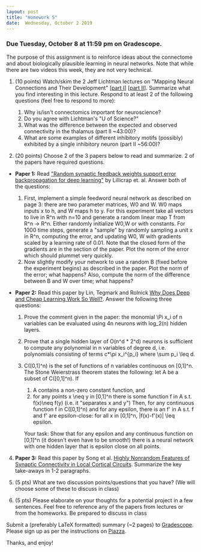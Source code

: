 ```yaml
---
layout: post
title: "Homework 5"
date:  Wednesday, October 2 2019
---
```



### Due Tuesday, October 8 at 11:59 pm on Gradescope. 

The purpose of this assignment is to reinforce ideas about the connectome and about biologically plausible learning in neural networks. Note that while there are two videos this week, they are not very technical.

1. (10 points) Watch/skim the 2 Jeff Lichtman lectures on "Mapping Neural Connections and Their Development" [[part I]](https://www.youtube.com/watch?v=R2US2yVO4us&t=1s) [[part II]](https://www.youtube.com/watch?v=alIu9NeLbZs). Summarize what you find interesting in this lecture. Respond to at least 2 of the following questions (feel free to respond to more):
    1. Why is/isn't connectomics important for neuroscience?
    2. Do you agree with Lichtman's "U of Science?"
    3. What was the difference between the expected and observed connectivity in the thalamus (part II ~43:00)?
    4. What are some examples of different inhibitory motifs (possibly) exhibited by a single inhibitory neuron (part II ~56:00)?

2. (20 points) Choose 2 of the 3 papers below to read and summarize. 2 of the papers have required questions.

* **Paper 1:** Read ["Random synaptic feedback weights support error backpropagation for deep learning"](https://www.nature.com/articles/ncomms13276.pdf) by Lillicrap et. al. Answer both of the questions:

    1. First, implement a simple feedword neural network as described on page 3: there are two parameter matrices, W0 and W. W0 maps inputs x to h, and W maps h to y. For this experiment take all vectors to live in R^n with n=10 and generate a random linear map T from R^n -> R^n. Either randomly initialize W0,W or with constants.
For 1000 time steps, generate a "sample" by randomly sampling a unit x in R^n, computing the error, and updating W0, W with gradients scaled by a learning rate of 0.01. Note that the closed form of the gradients are in the section of the paper. Plot the norm of the error which should plummet very quickly.
    2. Now slightly modify your network to use a random B (fixed before the experiment begins) as described in the paper. Plot the norm of the error; what happens? Also, compute the norm of the difference between B and W over time; what happens?



* **Paper 2:** Read this paper by Lin, Tegmark and Rolnick [Why Does Deep and Cheap Learning Work So Well?](https://link.springer.com/article/10.1007/s10955-017-1836-5). Answer the following three questions:
    1. Prove the comment given in the paper: the monomial \Pi x_i of n variables can be evaluated using 4n neurons with log_2(n) hidden layers.
    
    2. Prove that a single hidden layer of O(n^d * 2^d) neurons is sufficient to compute any polynomial in n variables of degree d, i.e. polynomials consisting of terms c*\pi x_i^{p_i} where \sum p_i \leq d.
    
    3. C([0,1]^n) is the set of functions of n variables continuous on [0,1]^n. The Stone Weierstrass theorem states the following: let A be a subset of C([0,1]^n). If
        1. A contains a non-zero constant function, and
        2. for any points x \neq y in [0,1]^n there is some function f in A s.t. f(x)\neq f(y) (i.e. it "separates x and y") Then, for any continuous function f in C([0,1]^n) and for any epsilon, there is an f' in A s.t. f and f' are epsilon-close: for all x in [0,1]^n, |f(x)-f'(x)| \leq epsilon.

        Your task: Show that for any epsilon and any continuous function on [0,1]^n (it doesn't even have to be smooth!) there is a neural network with one hidden layer that is epsilon close on all points.

4. **Paper 3:** Read this paper by Song et al. [Highly Nonrandom Features of Synaptic Connectivity in Local Cortical Circuits](https://journals.plos.org/plosbiology/article?id=10.1371/journal.pbio.0030068). Summarize the key take-aways in 1-2 paragraphs.

5. (5 pts) What are two discussion points/questions that you have? (We will choose some of these to discuss in class)

5. (5 pts) Please elaborate on your thoughts for a potential project in a few sentences. Feel free to reference any of the papers from lectures or from the homeworks. Be prepared to discuss in class

Submit a (preferably LaTeX formatted) summary (~2 pages) to [Gradescope](https://www.gradescope.com/courses/61715). Please sign up as per the instructions on [Piazza](https://piazza.com/columbia/fall2019/comse6998_004_2019_1topicsincomputerscience). 

Thanks, and enjoy!
